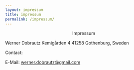 ```yaml
---
layout: impressum
title: impressum
permalink: /impressum/
---
```


<p style="text-align: center;">
Impressum 

Werner Dobrautz
Kemigården 4
41258 Gothenburg, Sweden

Contact:

E-Mail: werner.dobrautz@gmail.com
</p>
